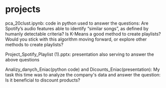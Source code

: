 # projects
pca_20clust.ipynb: code in python used to answer the questions: Are Spotify’s audio features able to identify “similar songs”, as defined by humanly detectable criteria? 
Is K-Means a good method to create playlists? Would you stick with this algorithm moving forward, or explore other methods to create playlists?

Project_Spotify_Playlist (1).pptx: presentation also serving to answer the above questions

Analizy_danych_Eniac(python code) and Dicounts_Eniac(presentation): My task this time was to analyze the company's data and answer the question: Is it beneficial to discount products?
